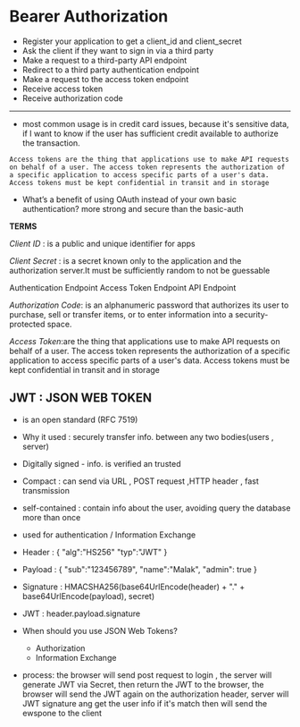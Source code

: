 # Bearer Authorization

- Register your application to get a client_id and client_secret
- Ask the client if they want to sign in via a third party
- Make a request to a third-party API endpoint
- Redirect to a third party authentication endpoint
- Make a request to the access token endpoint
- Receive access token
- Receive authorization code

---------------------------------------------

- most common usage is in credit card issues, because it's sensitive data, if I want to know if the user has sufficient credit available to authorize the transaction. 

`Access tokens are the thing that applications use to make API requests on behalf of a user. The access token represents the authorization of a specific application to access specific parts of a user's data. Access tokens must be kept confidential in transit and in storage`

- What’s a benefit of using OAuth instead of your own basic authentication? more strong and secure than the basic-auth

**TERMS** 

*Client ID* : is a public and unique identifier for apps

*Client Secret* : is a secret known only to the application and the authorization server.It must be sufficiently random to not be guessable

Authentication Endpoint
Access Token Endpoint
API Endpoint

*Authorization Code*: is an alphanumeric password that authorizes its user to purchase, sell or transfer items, or to enter information into a security-protected space.

*Access Token*:are the thing that applications use to make API requests on behalf of a user. The access token represents the authorization of a specific application to access specific parts of a user's data. Access tokens must be kept confidential in transit and in storage

## JWT : JSON WEB TOKEN

- is an open standard (RFC 7519) 
- Why it used : securely transfer info. between any two bodies(users , server)
- Digitally signed - info. is verified an trusted
- Compact : can send via URL , POST request ,HTTP header , fast transmission
- self-contained : contain info about the user, avoiding query the database more than once
- used for authentication / Information Exchange
- Header : {
  "alg":"HS256"
  "typ":"JWT"
}
- Payload : {
  "sub":"123456789",
  "name":"Malak",
  "admin": true
}
- Signature : HMACSHA256(base64UrlEncode(header) + "." + base64UrlEncode(payload), secret)
- JWT : header.payload.signature
- When should you use JSON Web Tokens?
  - Authorization
  - Information Exchange

- process: the browser will send post request to login , the server will generate JWT via Secret, then return the JWT to the browser, the browser will send the JWT again on the authorization header, server will JWT signature ang get the user info if it's match then will send the ewspone to the client